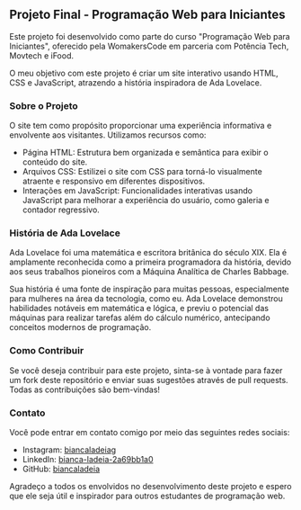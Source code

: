 ## Projeto Final - Programação Web para Iniciantes

Este projeto foi desenvolvido como parte do curso "Programação Web para Iniciantes", oferecido pela WomakersCode em parceria com Potência Tech, Movtech e iFood.

O meu objetivo com este projeto é criar um site interativo usando HTML, CSS e JavaScript, atrazendo a história inspiradora de Ada Lovelace.

### Sobre o Projeto

O site tem como propósito proporcionar uma experiência informativa e envolvente aos visitantes. Utilizamos recursos como:

- Página HTML: Estrutura bem organizada e semântica para exibir o conteúdo do site.
- Arquivos CSS: Estilizei o site com CSS para torná-lo visualmente atraente e responsivo em diferentes dispositivos.
- Interações em JavaScript: Funcionalidades interativas usando JavaScript para melhorar a experiência do usuário, como galeria e contador regressivo.

### História de Ada Lovelace

Ada Lovelace foi uma matemática e escritora britânica do século XIX. Ela é amplamente reconhecida como a primeira programadora da história, devido aos seus trabalhos pioneiros com a Máquina Analítica de Charles Babbage.

Sua história é uma fonte de inspiração para muitas pessoas, especialmente para mulheres na área da tecnologia, como eu. Ada Lovelace demonstrou habilidades notáveis ​​em matemática e lógica, e previu o potencial das máquinas para realizar tarefas além do cálculo numérico, antecipando conceitos modernos de programação.

### Como Contribuir

Se você deseja contribuir para este projeto, sinta-se à vontade para fazer um fork deste repositório e enviar suas sugestões através de pull requests. Todas as contribuições são bem-vindas!

### Contato

Você pode entrar em contato comigo por meio das seguintes redes sociais:

- Instagram: [biancaladeiag](https://www.instagram.com/biancaladeiag/)
- LinkedIn: [bianca-ladeia-2a69bb1a0](https://br.linkedin.com/in/bianca-ladeia-2a69bb1a0)
- GitHub: [biancaladeia](https://github.com/biancaladeia)

Agradeço a todos os envolvidos no desenvolvimento deste projeto e espero que ele seja útil e inspirador para outros estudantes de programação web.
